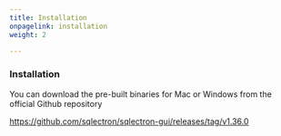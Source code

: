 ```yaml
---
title: Installation
onpagelink: installation
weight: 2

---
```


### Installation

You can download the pre-built binaries for Mac or Windows from the official Github repository

[ https://github.com/sqlectron/sqlectron-gui/releases/tag/v1.36.0 ](https://github.com/sqlectron/sqlectron-gui/releases/tag/v1.36.0)